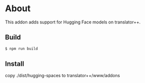 # About

This addon adds support for Hugging Face models on translator++.

## Build
```bash
$ npm run build
```

## Install
copy ./dist/hugging-spaces to translator++/www/addons